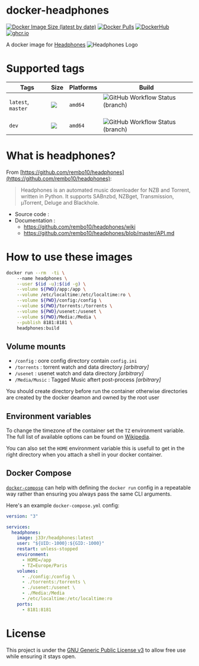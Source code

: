 # docker-headphones

[![Docker Image Size (latest by date)](https://img.shields.io/docker/image-size/j33r/headphones?style=flat-square)](https://microbadger.com/images/j33r/headphones)
[![Docker Pulls](https://img.shields.io/docker/pulls/j33r/headphones?style=flat-square)](https://hub.docker.com/r/j33r/headphones)
[![DockerHub](https://img.shields.io/badge/Dockerhub-j33r/headphones-%232496ED?logo=docker&style=flat-square)](https://hub.docker.com/r/j33r/headphones)
[![ghcr.io](https://img.shields.io/badge/ghrc%2Eio-jee%2D-r/headphones-%232496ED?logo=github&style=flat-square)](https://ghcr.io/jee-r/headphones)

A docker image for [Headphones](https://github.com/rembo10/headphones/) ![Headphones Logo](https://images.weserv.nl/?url=https://github.com/rembo10/headphones/raw/master/data/images/headphoneslogo.png&w=32&h=32)

# Supported tags

| Tags | Size | Platforms | Build |
|-|-|-|-|
| `latest`, `master` | ![](https://img.shields.io/docker/image-size/j33r/headphones/latest?style=flat-square) | `amd64` | ![GitHub Workflow Status (branch)](https://img.shields.io/github/workflow/status/jee-r/docker-headphones/Deploy/master?style=flat-square) 
| `dev` | ![](https://img.shields.io/docker/image-size/j33r/headphones/dev?style=flat-square)  | `amd64`| ![GitHub Workflow Status (branch)](https://img.shields.io/github/workflow/status/jee-r/docker-headphones/Deploy/dev?style=flat-square)

# What is headphones?

From [https://github.com/rembo10/headphones](https://github.com/rembo10/headphones):

> Headphones is an automated music downloader for NZB and Torrent, written in Python. It supports SABnzbd, NZBget, Transmission, µTorrent, Deluge and Blackhole.

- Source code :
- Documentation : 
    - https://github.com/rembo10/headphones/wiki
    - https://github.com/rembo10/headphones/blob/master/API.md

# How to use these images

```bash
docker run --rm  -ti \                           
    --name headphones \
    --user $(id -u):$(id -g) \
    --volume ${PWD}/app:/app \
    --volume /etc/localtime:/etc/localtime:ro \
    --volume ${PWD}/config:/config \
    --volume ${PWD}/torrents:/torrents \
    --volume ${PWD}/usenet:/usenet \
    --volume ${PWD}/Media:/Media \
    --publish 8181:8181 \
    headphones:build
```    

## Volume mounts


- `/config` : oore config directory contain `config.ini`
- `/torrents` : torrent watch and data directory  *[arbitrary]*
- `/usenet` :  usenet watch and data directory *[arbitrary]*
- `/Media/Music` : Tagged Music aftert post-process *[arbitrary]*

You should create directory before run the container otherwise directories are created by the docker deamon and owned by the root user

## Environment variables

To change the timezone of the container set the `TZ` environment variable. The full list of available options can be found on [Wikipedia](https://en.wikipedia.org/wiki/List_of_tz_database_time_zones).

You can also set the `HOME` environment variable this is usefull to get in the right directory when you attach a shell in your docker container.


## Docker Compose

[`docker-compose`](https://docs.docker.com/compose/) can help with defining the `docker run` config in a repeatable way rather than ensuring you always pass the same CLI arguments.

Here's an example `docker-compose.yml` config:

```yaml
version: "3"

services:
  headphones:
    image: j33r/headphones:latest    
    user: "${UID:-1000}:${GID:-1000}"
    restart: unless-stopped
    environment:
      - HOME=/app
      - TZ=Europe/Paris
    volumes:
      - ./config:/config \
      - ./torrents:/torrents \
      - ./usenet:/usenet \
      - ./Media:/Media
      - /etc/localtime:/etc/localtime:ro
    ports:
      - 8181:8181
```

# License

This project is under the [GNU Generic Public License v3](https://github.com/jee-r/docker-headphones/blob/master/LICENSE) to allow free use while ensuring it stays open.
